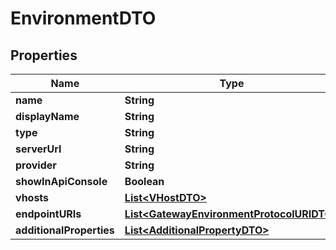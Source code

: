 

# EnvironmentDTO

## Properties

Name | Type | Description | Notes
------------ | ------------- | ------------- | -------------
**name** | **String** |  | 
**displayName** | **String** |  |  [optional]
**type** | **String** |  | 
**serverUrl** | **String** |  | 
**provider** | **String** |  |  [optional]
**showInApiConsole** | **Boolean** |  | 
**vhosts** | [**List&lt;VHostDTO&gt;**](VHostDTO.md) |  |  [optional]
**endpointURIs** | [**List&lt;GatewayEnvironmentProtocolURIDTO&gt;**](GatewayEnvironmentProtocolURIDTO.md) |  |  [optional]
**additionalProperties** | [**List&lt;AdditionalPropertyDTO&gt;**](AdditionalPropertyDTO.md) |  |  [optional]



